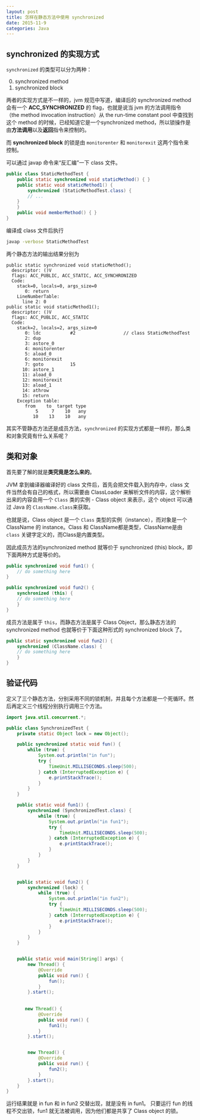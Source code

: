 ```yaml
---
layout: post
title: 怎样在静态方法中使用 synchronized
date: 2015-11-9
categories: Java
---
```


synchronized 的实现方式
---

`synchronized` 的类型可以分为两种：

0. synchronized method
0. synchronized block

两者的实现方式是不一样的，jvm 规范中写道，编译后的 synchronized method 会有一个 **ACC_SYNCHRONIZED** 的 flag，也就是说当 jvm 的方法调用指令（the method invocation instruction）从 the run-time constant pool 中查找到这个 method 的时候，已经知道它是一个synchronized method，所以锁操作是由**方法调用**以及**返回**指令来控制的。

而 **synchronized block** 的锁是由 `monitorenter` 和 `monitorexit` 这两个指令来控制。

可以通过 javap 命令来“反汇编”一下 class 文件。

```java
public class StaticMethodTest {
    public static synchronized void staticMethod() { }
    public static void staticMethod1() {
        synchronized (StaticMethodTest.class) {
        // ...
    }
    }
    public void memberMethod() { } 
}
```

编译成 class 文件后执行
```bash
javap -verbose StaticMethodTest
```

两个静态方法的输出结果分别为
```
public static synchronized void staticMethod();
  descriptor: ()V
  flags: ACC_PUBLIC, ACC_STATIC, ACC_SYNCHRONIZED
  Code:
    stack=0, locals=0, args_size=0
       0: return
    LineNumberTable:
      line 2: 0
public static void staticMethod1();
  descriptor: ()V
  flags: ACC_PUBLIC, ACC_STATIC
  Code:
    stack=2, locals=2, args_size=0
       0: ldc           #2                  // class StaticMethodTest
       2: dup
       3: astore_0
       4: monitorenter
       5: aload_0
       6: monitorexit
       7: goto          15
      10: astore_1
      11: aload_0
      12: monitorexit
      13: aload_1
      14: athrow
      15: return
    Exception table:
       from    to  target type
           5     7    10   any
          10    13    10   any
```
其实不管静态方法还是成员方法，`synchronized` 的实现方式都是一样的，那么类和对象究竟有什么关系呢？

类和对象
---
首先要了解的就是**类究竟是怎么来的**。 

JVM 拿到编译器编译好的 class 文件后，首先会把文件载入到内存中，class 文件当然会有自己的格式，所以需要由 ClassLoader 来解析文件的内容，这个解析出来的内容会用一个 `Class` 类的实例 - Class object 来表示，这个 object 可以通过 Java 的 `ClassName.class`来获取。

也就是说，Class object 是一个 `Class` 类型的实例（instance），而对象是一个 ClassName 的 instance。Class 和 ClassName都是类型，ClassName是由 `class` 关键字定义的，而Class是内置类型。

因此成员方法的synchronized method 就等价于 synchronized (this) block，即下面两种方式是等价的。
```java
public synchronized void fun1() {
    // do something here
}
```
```java
public synchronized void fun2() {
    synchronized (this) {
    // do something here
    }
}
```
成员方法是属于 `this`，而静态方法是属于 Class Object，那么静态方法的 synchronized method 也就等价于下面这种形式的 synchronized block 了。

```java
public static synchronized void fun2() {
    synchronized (ClassName.class) {
    // do something here
    }
}
```

验证代码
---

定义了三个静态方法，分别采用不同的锁机制，并且每个方法都是一个死循环。然后再定义三个线程分别执行调用三个方法。

```java
import java.util.concurrent.*;

public class SynchronizedTest {
    private static Object lock = new Object();

    public synchronized static void fun() {
        while (true) {
            System.out.println("in fun");
            try {
                TimeUnit.MILLISECONDS.sleep(500);
            } catch (InterruptedException e) {
                e.printStackTrace();
            }
        }
    }

    public static void fun1() {
        synchronized (SynchronizedTest.class) {
            while (true) {
                System.out.println("in fun1");
                try {
                    TimeUnit.MILLISECONDS.sleep(500);
                } catch (InterruptedException e) {
                    e.printStackTrace();
                }
            }
        }
    }


    public static void fun2() {
        synchronized (lock) {
            while (true) {
                System.out.println("in fun2");
                try {
                    TimeUnit.MILLISECONDS.sleep(500);
                } catch (InterruptedException e) {
                    e.printStackTrace();
                }
            }
        }
    }


    public static void main(String[] args) {
        new Thread() {
            @Override
            public void run() {
                fun();
            }
        }.start();
    
    
       new Thread() {
            @Override
            public void run() {
                fun1();
            }
        }.start();


        new Thread() {
            @Override
            public void run() {
                fun2();
            }
        }.start();
    }
}

```
运行结果就是 in fun 和 in fun2 交替出现，就是没有 in fun1。 
只要运行 fun 的线程不交出锁，fun1 就无法被调用，因为他们都是共享了 Class object 的锁。
